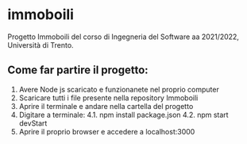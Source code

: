 # immoboili
 Progetto Immoboili del corso di Ingegneria del Software aa 2021/2022, Università di Trento.
## Come far partire il progetto:
1. Avere Node js scaricato e funzionanete nel proprio computer
2. Scaricare tutti i file presente nella repository Immoboili
3. Aprire il terminale e andare nella cartella del progetto
4. Digitare a terminale: 
   4.1. npm install package.json
   4.2. npm start devStart
5. Aprire il proprio browser e accedere a localhost:3000
